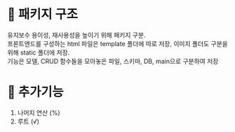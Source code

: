 # 🎀 패키지 구조
유지보수 용이성, 재사용성을 높이기 위해 패키지 구분.<br>
프론트엔드를 구성하는 html 파일은 template 폴더에 따로 저장, 이미지 폴더도 구분을 위해 static 폴더에 저장.<br>
기능은 모델, CRUD 함수들을 모아놓은 파일, 스키마, DB, main으로 구분하여 저장

# 🎀 추가기능
1. 나머지 연산 (%)
2. 루트 (√)
